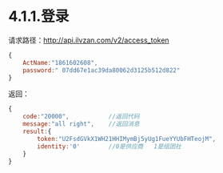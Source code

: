 # 4.1.1.登录

请求路径：http://api.ilvzan.com/v2/access_token
``` js
{
	ActName:"1861602608", 		
	password:" 07dd67e1ac39da80062d3125b512d822" 
}
```

返回：
``` js
{
	code:"20000",           //返回代码
	message:"all right",    //返回消息
	result:{
		token:"U2FsdGVkX1WH21HHIMymBj5yUg1FueYYUbFHTeojM",
		identity:'0'        //0是供应商   1是组团社
	}	
}
```